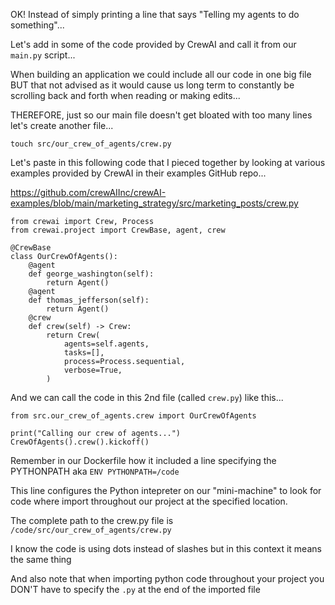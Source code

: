 OK! Instead of simply printing a line that says "Telling my agents to do something"...

Let's add in some of the code provided by CrewAI and call it from our `main.py` script...

When building an application we could include all our code in one big file BUT that not advised as it would cause us long term to constantly be scrolling back and forth when reading or making edits...

THEREFORE, just so our main file doesn't get bloated with too many lines let's create another file...

```
touch src/our_crew_of_agents/crew.py
```

Let's paste in this following code that I pieced together by looking at various examples provided by CrewAI in their examples GitHub repo...

https://github.com/crewAIInc/crewAI-examples/blob/main/marketing_strategy/src/marketing_posts/crew.py

```add to src/our_crew_of_agents/crew.py
from crewai import Crew, Process
from crewai.project import CrewBase, agent, crew

@CrewBase
class OurCrewOfAgents():
	@agent
	def george_washington(self):
		return Agent()
	@agent
	def thomas_jefferson(self):
		return Agent()
	@crew
	def crew(self) -> Crew:
		return Crew(
			agents=self.agents,
			tasks=[],
			process=Process.sequential,
			verbose=True,
		)
```

And we can call the code in this 2nd file (called `crew.py`) like this...

```update src/our_crew_of_agents/main.py
from src.our_crew_of_agents.crew import OurCrewOfAgents

print("Calling our crew of agents...")
CrewOfAgents().crew().kickoff()
```

Remember in our Dockerfile how it included a line specifying the PYTHONPATH aka `ENV PYTHONPATH=/code`

This line configures the Python intepreter on our "mini-machine" to look for code where import throughout our project at the specified location.

The complete path to the crew.py file is `/code/src/our_crew_of_agents/crew.py`

I know the code is using dots instead of slashes but in this context it means the same thing

And also note that when importing python code throughout your project you DON'T have to specify the `.py` at the end of the imported file